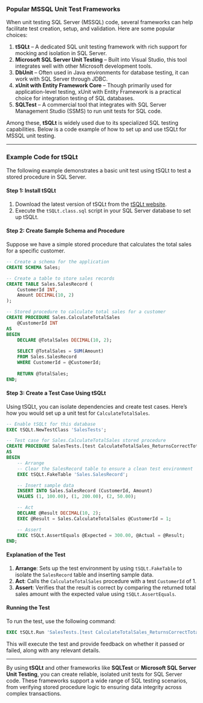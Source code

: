 ### Popular MSSQL Unit Test Frameworks

When unit testing SQL Server (MSSQL) code, several frameworks can help facilitate test creation, setup, and validation. Here are some popular choices:

1. **tSQLt** – A dedicated SQL unit testing framework with rich support for mocking and isolation in SQL Server.
2. **Microsoft SQL Server Unit Testing** – Built into Visual Studio, this tool integrates well with other Microsoft development tools.
3. **DbUnit** – Often used in Java environments for database testing, it can work with SQL Server through JDBC.
4. **xUnit with Entity Framework Core** – Though primarily used for application-level testing, xUnit with Entity Framework is a practical choice for integration testing of SQL databases.
5. **SQLTest** – A commercial tool that integrates with SQL Server Management Studio (SSMS) to run unit tests for SQL code.

Among these, **tSQLt** is widely used due to its specialized SQL testing capabilities. Below is a code example of how to set up and use tSQLt for MSSQL unit testing.

---

### Example Code for tSQLt

The following example demonstrates a basic unit test using tSQLt to test a stored procedure in SQL Server.

#### Step 1: Install tSQLt
1. Download the latest version of tSQLt from the [tSQLt website](https://tsqlt.org/).
2. Execute the `tSQLt.class.sql` script in your SQL Server database to set up tSQLt.

#### Step 2: Create Sample Schema and Procedure

Suppose we have a simple stored procedure that calculates the total sales for a specific customer.

```sql
-- Create a schema for the application
CREATE SCHEMA Sales;

-- Create a table to store sales records
CREATE TABLE Sales.SalesRecord (
    CustomerId INT,
    Amount DECIMAL(10, 2)
);

-- Stored procedure to calculate total sales for a customer
CREATE PROCEDURE Sales.CalculateTotalSales
    @CustomerId INT
AS
BEGIN
    DECLARE @TotalSales DECIMAL(10, 2);
    
    SELECT @TotalSales = SUM(Amount)
    FROM Sales.SalesRecord
    WHERE CustomerId = @CustomerId;
    
    RETURN @TotalSales;
END;
```

#### Step 3: Create a Test Case Using tSQLt

Using tSQLt, you can isolate dependencies and create test cases. Here’s how you would set up a unit test for `CalculateTotalSales`.

```sql
-- Enable tSQLt for this database
EXEC tSQLt.NewTestClass 'SalesTests';

-- Test case for Sales.CalculateTotalSales stored procedure
CREATE PROCEDURE SalesTests.[test CalculateTotalSales_ReturnsCorrectTotal]
AS
BEGIN
    -- Arrange
    -- Clear the SalesRecord table to ensure a clean test environment
    EXEC tSQLt.FakeTable 'Sales.SalesRecord';

    -- Insert sample data
    INSERT INTO Sales.SalesRecord (CustomerId, Amount)
    VALUES (1, 100.00), (1, 200.00), (2, 50.00);

    -- Act
    DECLARE @Result DECIMAL(10, 2);
    EXEC @Result = Sales.CalculateTotalSales @CustomerId = 1;

    -- Assert
    EXEC tSQLt.AssertEquals @Expected = 300.00, @Actual = @Result;
END;
```

#### Explanation of the Test

1. **Arrange**: Sets up the test environment by using `tSQLt.FakeTable` to isolate the `SalesRecord` table and inserting sample data.
2. **Act**: Calls the `CalculateTotalSales` procedure with a test `CustomerId` of 1.
3. **Assert**: Verifies that the result is correct by comparing the returned total sales amount with the expected value using `tSQLt.AssertEquals`.

#### Running the Test

To run the test, use the following command:

```sql
EXEC tSQLt.Run 'SalesTests.[test CalculateTotalSales_ReturnsCorrectTotal]';
```

This will execute the test and provide feedback on whether it passed or failed, along with any relevant details.

---

By using **tSQLt** and other frameworks like **SQLTest** or **Microsoft SQL Server Unit Testing**, you can create reliable, isolated unit tests for SQL Server code. These frameworks support a wide range of SQL testing scenarios, from verifying stored procedure logic to ensuring data integrity across complex transactions.
